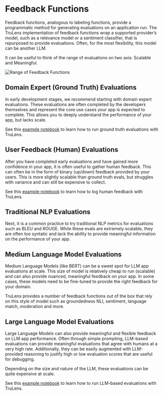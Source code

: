 # Feedback Functions

Feedback functions, analogous to labeling functions, provide a programmatic
method for generating evaluations on an application run. The TruLens
implementation of feedback functions wrap a supported provider’s model, such as
a relevance model or a sentiment classifier, that is repurposed to provide
evaluations. Often, for the most flexibility, this model can be another LLM.

It can be useful to think of the range of evaluations on two axis: Scalable and Meaningful.

![Range of Feedback Functions](../../../assets/images/Range_of_Feedback_Functions.png)

## Domain Expert (Ground Truth) Evaluations

In early development stages, we recommend starting with domain expert
evaluations. These evaluations are often completed by the developers themselves
and represent the core use cases your app is expected to complete. This allows
you to deeply understand the performance of your app, but lacks scale.

See this [example
notebook](https://www.trulens.org/trulens_eval/groundtruth_evals/) to learn how
to run ground truth evaluations with TruLens.

## User Feedback (Human) Evaluations

After you have completed early evaluations and have gained more confidence in
your app, it is often useful to gather human feedback. This can often be in the
form of binary (up/down) feedback provided by your users. This is more slightly
scalable than ground truth evals, but struggles with variance and can still be
expensive to collect.

See this [example
notebook](https://www.trulens.org/trulens_eval/human_feedback/) to learn how to
log human feedback with TruLens.

## Traditional NLP Evaluations

Next, it is a common practice to try traditional NLP metrics for evaluations
such as BLEU and ROUGE. While these evals are extremely scalable, they are often
too syntatic and lack the ability to provide meaningful information on the
performance of your app.

## Medium Language Model Evaluations

Medium Language Models (like BERT) can be a sweet spot for LLM app evaluations
at scale. This size of model is relatively cheap to run (scalable) and can also
provide nuanced, meaningful feedback on your app. In some cases, these models
need to be fine-tuned to provide the right feedback for your domain.

TruLens provides a number of feedback functions out of the box that rely on this
style of model such as groundedness NLI, sentiment, language match, moderation
and more.

## Large Language Model Evaluations

Large Language Models can also provide meaningful and flexible feedback on LLM
app performance. Often through simple prompting, LLM-based evaluations can
provide meaningful evaluations that agree with humans at a very high rate.
Additionally, they can be easily augmented with LLM-provided reasoning to
justify high or low evaluation scores that are useful for debugging.

Depending on the size and nature of the LLM, these evaluations can be quite expensive at scale.

See this [example notebook](https://www.trulens.org/trulens_eval/quickstart/) to
learn how to run LLM-based evaluations with TruLens.